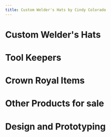 ```yaml
---
title: Custom Welder's Hats by Cindy Colorado
---
```


# Custom Welder's Hats

# Tool Keepers

# Crown Royal Items

# Other Products for sale

# Design and Prototyping

